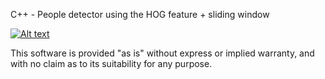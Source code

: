 C++ - People detector using the HOG feature + sliding window

[![Alt text](https://img.youtube.com/vi/VID/0.jpg)](https://www.youtube.com/watch?v=VID)

This software is provided "as is" without express or implied warranty, and with no claim as to its suitability for any purpose.

